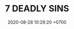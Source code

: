 ---
layout: teamCard3
permalink: /team/:title.html
categories: LA2024JN
maincover: /assets/logos/BDLF.png
puntosLJMAYO24: 17
date: 2020-08-28 10:29:20 +0700
title: 7 DEADLY SINS
route: /liga-naranja
tag: johto042024
color: black
puntosLJ202404: 12
grupo: sur
background: '#F16C38'
cover: /assets/backCard.png
team: 7DEADLY-SINS
ID: 7DS
puntos: 
pj: 
#PARTIDO 1
j1: RONDA 1
p1: LEGION P&S
pp1: 7DS
bg1: rock rock
r1: 
rr1: 
pt1: 
pj1: 
#PARTIDO 2
j2: RONDA 2
p2: 7DS
pp2: EK
bg2: rock rock
r2: 
rr2: 
pt2: 
pj2: 
#PARTIDO 3
j3: RONDA 3
p3: 7DS
pp3: STAR-TEC B
bg3: rock
r3: 
rr3: 
pt3: 
pj3: 
#PARTIDO 4
j4: RONDA 4
p4: POA GIRLS
pp4: 7DS
bg4: rock 
r4: 
rr4: 
pt4: 
pj4: 
#PARTIDO 5
j5: RONDA 5
p5: RISING STARS
pp5: 7DS
bg5: rock 
r5: 
rr5: 
pt5: 
pj5: 
#PARTIDO 6
j6: RONDA 6
p6: LOT
pp6: 7DS
bg6: rock 
r6: 
rr6: 
pt6: 
pj6: 
#PARTIDO 7
j7: RONDA 7
p7:  LEGION MEW
pp7: 7DS
bg7: rock 
r7: 
rr7: 
pt7: 
pj7: 
#PARTIDO 8
j8: RONDA 8
p8:  7DS
pp8: TSA
bg8: rock 
rr8: 
r8: 
pt8: 
pj8: 
#PARTIDO 9
j9: RONDA 9
p9: 7DS
pp9: DESCANSO
bg9: rock
r9: 
rr9: 
pt9: 
pj9: 
#PARTIDO 10
j10: RONDA 10
p10: TA
pp10: 7DS
bg10: rock 
r10: 
rr10: 
pt10: 
pj10: 
#PARTIDO 11
j11: RONDA 11
p11: IL REBORN
pp11: 7DS
bg11: rock 
r11: 
rr11: 
pt11: 
pj11: 
hora: '21:10'
# pj: 11
# pt1: 1
# pt2: 3
# pt3: 2
# pt4: 3
# pt5: 0
# pt6: 3
# pt7: 0
# pt8: 1
# pt9: 0
# pt10: 1
# pt11: 3
# p1: ZODIAC
# r1: 2
# bg1: rock bg-warning
# rr1: 1
# pp1: DFS DMD
# p2: DFS DMD
# r2: 3
# rr2: 0
# bg2: rock bg-success
# pp2: MBO
# p3: DFS DMD
# r3: 2
# bg3: rock bg-info
# rr3: 1
# pp3: LAST BREATH
# p4:  DFS RUBY
# r4: 0
# bg4: rock bg-success
# rr4: 3
# pp4: DFS DMD
# p5:  no smite
# r5: 3
# bg5: rock bg-danger
# rr5: 0
# pp5: dfs dmd
# p6: jas
# r6: 0
# rr6: 3
# bg6: rock bg-success
# pp6: dfs dmd
# p7:  DFS DMD
# r7: 0
# rr7: 2
# bg7: rock bg-danger
# pp7: SOJ
# p8:  DFS DMD
# r8: 1
# bg8: rock bg-warning
# rr8: 2
# pp8: T. SATISFACTION
# p9:  DFS DMD
# r9: 0
# bg9: rock bg-danger
# rr9: 3
# pp9: S. VANGUARD
# p10:  HGO
# r10: 2
# rr10: 1
# bg10: rock bg-warning
# pp10: DFS DM
# p11: hg regios
# r11: 0
# rr11: 3
# bg11: rock bg-success
# pp11: dfs dmd
##torneos
rango: ACERO
bg: bg-johto 
torneo1: Lj my24
tps1: IN PROGRESS
tb1: card-johto
timg1: /assets/logos/LIGA-JOHTO.png
---